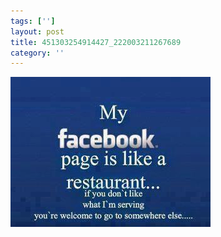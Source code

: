 ```yaml
---
tags: ['']
layout: post
title: 451303254914427_222003211267689
category: ''
---
```

![451303254914427_222003211267689](/uploads/2012-12-11-451303254914427_222003211267689.jpg)

